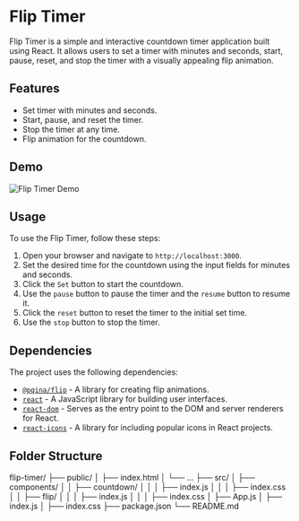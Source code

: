 # Flip Timer

Flip Timer is a simple and interactive countdown timer application built using React. It allows users to set a timer with minutes and seconds, start, pause, reset, and stop the timer with a visually appealing flip animation.

## Features

- Set timer with minutes and seconds.
- Start, pause, and reset the timer.
- Stop the timer at any time.
- Flip animation for the countdown.

## Demo

![Flip Timer Demo](./demo.gif)

## Usage

To use the Flip Timer, follow these steps:

1. Open your browser and navigate to `http://localhost:3000`.
2. Set the desired time for the countdown using the input fields for minutes and seconds.
3. Click the `Set` button to start the countdown.
4. Use the `pause` button to pause the timer and the `resume` button to resume it.
5. Click the `reset` button to reset the timer to the initial set time.
6. Use the `stop` button to stop the timer.

## Dependencies

The project uses the following dependencies:

- [`@pqina/flip`](https://www.npmjs.com/package/@pqina/flip) - A library for creating flip animations.
- [`react`](https://www.npmjs.com/package/react) - A JavaScript library for building user interfaces.
- [`react-dom`](https://www.npmjs.com/package/react-dom) - Serves as the entry point to the DOM and server renderers for React.
- [`react-icons`](https://www.npmjs.com/package/react-icons) - A library for including popular icons in React projects.

## Folder Structure

flip-timer/
├── public/
│ ├── index.html
│ └── ...
├── src/
│ ├── components/
│ │ ├── countdown/
│ │ │ ├── index.js
│ │ │ ├── index.css
│ │ ├── flip/
│ │ │ ├── index.js
│ │ │ ├── index.css
│ ├── App.js
│ ├── index.js
│ ├── index.css
├── package.json
└── README.md